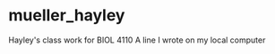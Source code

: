 # mueller_hayley
Hayley's class work for BIOL 4110
A   l i n e   I   w r o t e   o n   m y   l o c a l   c o m p u t e r  
 